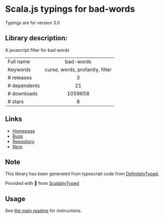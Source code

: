 
# Scala.js typings for bad-words

Typings are for version 3.0

## Library description:
A javascript filter for bad words

|                    |                 |
| ------------------ | :-------------: |
| Full name          | bad-words |
| Keywords           | curse, words, profanity, filter |
| # releases         | 3 |
| # dependents       | 21 |
| # downloads        | 1059658 |
| # stars            | 8 |

## Links
- [Homepage](https://github.com/web-mech/badwords#readme)
- [Bugs](https://github.com/web-mech/badwords/issues)
- [Repository](https://github.com/web-mech/badwords)
- [Npm](https://www.npmjs.com/package/bad-words)
    


## Note
This library has been generated from typescript code from [DefinitelyTyped](https://definitelytyped.org).

Provided with :purple_heart: from [ScalablyTyped](https://github.com/oyvindberg/ScalablyTyped)

## Usage
See [the main readme](../../readme.md) for instructions.


